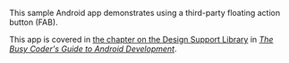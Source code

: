 This sample Android app demonstrates
using a third-party floating action button (FAB).

This app is covered in 
[the chapter on the Design Support Library](https://commonsware.com/Android/previews/the-android-design-support-library)
in [*The Busy Coder's Guide to Android Development*](https://commonsware.com/Android/).


